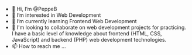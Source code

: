 - 👋 Hi, I’m @PeppeB
- 👀 I’m interested in Web Development
- 🌱 I’m currently learning Frontend Web Development
- 💞️ I'm looking to collaborate on web development projects for practicing.
   I have a basic level of knowledge about frontend (HTML, CSS, JavaScript)
   and backend (PHP) web development technologies.
- 📫 How to reach me ...

<!---
PeppeB/PeppeB is a ✨ special ✨ repository because its `README.md` (this file) appears on your GitHub profile.
You can click the Preview link to take a look at your changes.
--->

